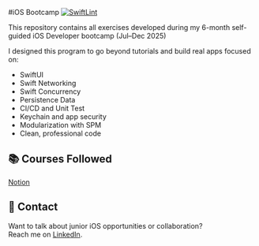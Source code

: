 #iOS Bootcamp
[![SwiftLint](https://img.shields.io/badge/style-SwiftLint-blue.svg)](https://realm.github.io/SwiftLint/)

This repository contains all exercises developed during my 6-month self-guided iOS Developer bootcamp (Jul–Dec 2025)

I designed this program to go beyond tutorials and build real apps focused on:

- SwiftUI
- Swift Networking
- Swift Concurrency
- Persistence Data
- CI/CD and Unit Test
- Keychain and app security
- Modularization with SPM
- Clean, professional code


## 📚 Courses Followed
[Notion](https://www.notion.so/meunomeecris/22e1a82330ef8080b02dc96a0663dcb5?v=22e1a82330ef81da97cf000c725a595b&source=copy_link)


## 💼 Contact

Want to talk about junior iOS opportunities or collaboration?  
Reach me on [LinkedIn](https://www.linkedin.com/in/seu-perfil).

